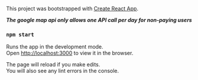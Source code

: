 This project was bootstrapped with [Create React App](https://github.com/facebook/create-react-app).

***The google map api only allows one API call per day for non-paying users***

### `npm start`

Runs the app in the development mode.<br>
Open [http://localhost:3000](http://localhost:3000) to view it in the browser.

The page will reload if you make edits.<br>
You will also see any lint errors in the console.
